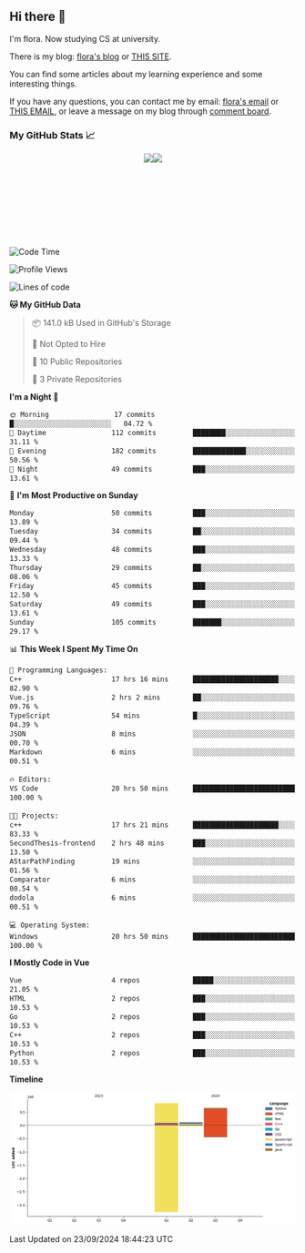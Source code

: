 ## Hi there 👋

I'm flora. Now studying CS at university. 

There is my blog: [flora's blog](https://florae006.github.io/) or [THIS SITE](https://dodolalorc.cn/). 

You can find some articles about my learning experience and some interesting things.

If you have any questions, you can contact me by email: [flora's email](mailto:chenflora124@gmail.com) or [THIS EMAIL](mailto:flora_chen2021@163.com), or leave a message on my blog through [comment board](https://florae006.github.io/comments/).

### My GitHub Stats 📈
<div style="display:flex;flex-direction:row;justify-content:center;">
  <img height="150" class="img" src="https://github-readme-stats.vercel.app/api?username=Florae006&count_private=true&show_icons=true&theme=graywhite&show_owner=true" />
  <img height="150" class="img" src="https://github-readme-stats.vercel.app/api/top-langs/?username=Florae006&layout=compact&theme=graywhite" />
</div>

<!--START_SECTION:waka-->
![Code Time](http://img.shields.io/badge/Code%20Time-290%20hrs%2033%20mins-blue)

![Profile Views](http://img.shields.io/badge/Profile%20Views-0-blue)

![Lines of code](https://img.shields.io/badge/From%20Hello%20World%20I%27ve%20Written-1.6%20million%20lines%20of%20code-blue)

**🐱 My GitHub Data** 

> 📦 141.0 kB Used in GitHub's Storage 
 > 
> 🚫 Not Opted to Hire
 > 
> 📜 10 Public Repositories 
 > 
> 🔑 3 Private Repositories 
 > 
**I'm a Night 🦉** 

```text
🌞 Morning                17 commits          █░░░░░░░░░░░░░░░░░░░░░░░░   04.72 % 
🌆 Daytime                112 commits         ████████░░░░░░░░░░░░░░░░░   31.11 % 
🌃 Evening                182 commits         █████████████░░░░░░░░░░░░   50.56 % 
🌙 Night                  49 commits          ███░░░░░░░░░░░░░░░░░░░░░░   13.61 % 
```
📅 **I'm Most Productive on Sunday** 

```text
Monday                   50 commits          ███░░░░░░░░░░░░░░░░░░░░░░   13.89 % 
Tuesday                  34 commits          ██░░░░░░░░░░░░░░░░░░░░░░░   09.44 % 
Wednesday                48 commits          ███░░░░░░░░░░░░░░░░░░░░░░   13.33 % 
Thursday                 29 commits          ██░░░░░░░░░░░░░░░░░░░░░░░   08.06 % 
Friday                   45 commits          ███░░░░░░░░░░░░░░░░░░░░░░   12.50 % 
Saturday                 49 commits          ███░░░░░░░░░░░░░░░░░░░░░░   13.61 % 
Sunday                   105 commits         ███████░░░░░░░░░░░░░░░░░░   29.17 % 
```


📊 **This Week I Spent My Time On** 

```text
💬 Programming Languages: 
C++                      17 hrs 16 mins      █████████████████████░░░░   82.90 % 
Vue.js                   2 hrs 2 mins        ██░░░░░░░░░░░░░░░░░░░░░░░   09.76 % 
TypeScript               54 mins             █░░░░░░░░░░░░░░░░░░░░░░░░   04.39 % 
JSON                     8 mins              ░░░░░░░░░░░░░░░░░░░░░░░░░   00.70 % 
Markdown                 6 mins              ░░░░░░░░░░░░░░░░░░░░░░░░░   00.51 % 

🔥 Editors: 
VS Code                  20 hrs 50 mins      █████████████████████████   100.00 % 

🐱‍💻 Projects: 
c++                      17 hrs 21 mins      █████████████████████░░░░   83.33 % 
SecondThesis-frontend    2 hrs 48 mins       ███░░░░░░░░░░░░░░░░░░░░░░   13.50 % 
AStarPathFinding         19 mins             ░░░░░░░░░░░░░░░░░░░░░░░░░   01.56 % 
Comparator               6 mins              ░░░░░░░░░░░░░░░░░░░░░░░░░   00.54 % 
dodola                   6 mins              ░░░░░░░░░░░░░░░░░░░░░░░░░   00.51 % 

💻 Operating System: 
Windows                  20 hrs 50 mins      █████████████████████████   100.00 % 
```

**I Mostly Code in Vue** 

```text
Vue                      4 repos             █████░░░░░░░░░░░░░░░░░░░░   21.05 % 
HTML                     2 repos             ███░░░░░░░░░░░░░░░░░░░░░░   10.53 % 
Go                       2 repos             ███░░░░░░░░░░░░░░░░░░░░░░   10.53 % 
C++                      2 repos             ███░░░░░░░░░░░░░░░░░░░░░░   10.53 % 
Python                   2 repos             ███░░░░░░░░░░░░░░░░░░░░░░   10.53 % 
```



**Timeline**

![Lines of Code chart](https://raw.githubusercontent.com/Florae006/Florae006/main/assets/bar_graph.png)


 Last Updated on 23/09/2024 18:44:23 UTC
<!--END_SECTION:waka-->

<!--
**Florae006/Florae006** is a ✨ _special_ ✨ repository because its `README.md` (this file) appears on your GitHub profile.

Here are some ideas to get you started:

- 🔭 I’m currently working on ...
- 🌱 I’m currently learning ...
- 👯 I’m looking to collaborate on ...
- 🤔 I’m looking for help with ...
- 💬 Ask me about ...
- 📫 How to reach me: ...
- 😄 Pronouns: ...
- ⚡ Fun fact: ...
  -->
